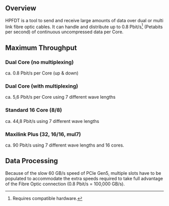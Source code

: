 ## Overview
HPFDT is a tool to send and receive large amounts of data over dual or multi link fibre optic cables. It can handle and distribute up to 0.8 Pbit/s[^1]  (Petabits per second) of continuous uncompressed data per Core.

## Maximum Throughput
### Dual Core (no multiplexing)
ca. 0.8 Pbit/s per Core (up & down)

### Dual Core (with multiplexing)
ca. 5,6 Pbit/s per Core using 7 different wave lengths

### Standard 16 Core (8/8)
ca. 44,8 Pbit/s using 7 different wave lengths

### Maxilink Plus (32, 16/16, mul7)
ca. 90 Pbit/s using 7 different wave lengths and 16 cores.

## Data Processing
Because of the slow 60 GB/s speed of PCIe Gen5, multiple slots have to be populated to accommodate the extra speeds required to take full advantage of the Fibre Optic connection (0.8 Pbit/s = 100,000 GB/s).

[^1]: Requires compatible hardware.